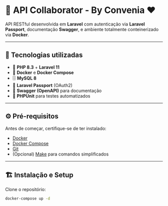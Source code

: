 # 🚀 API Collaborator - By Convenia ❤

API RESTful desenvolvida em **Laravel** com autenticação via **Laravel Passport**, documentação **Swagger**, e ambiente totalmente conteinerizado via **Docker**.

---

## 🧩 Tecnologias utilizadas

- 🐘 **PHP 8.3** + **Laravel 11**
- 🐳 **Docker** e **Docker Compose**
- 🗄️ **MySQL 8**
- 🔐 **Laravel Passport** (OAuth2)
- 📘 **Swagger (OpenAPI)** para documentação
- 🧪 **PHPUnit** para testes automatizados

---

## ⚙️ Pré-requisitos

Antes de começar, certifique-se de ter instalado:

- [Docker](https://www.docker.com/get-started)
- [Docker Compose](https://docs.docker.com/compose/)
- [Git](https://git-scm.com/)
- (Opcional) [Make](https://www.gnu.org/software/make/) para comandos simplificados

---

## 🏗️ Instalação e Setup

Clone o repositório:

```bash
docker-compose up -d
